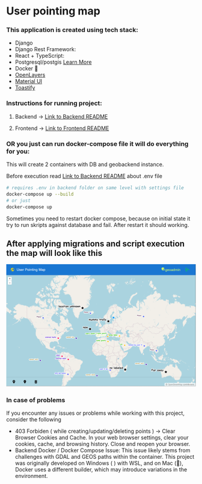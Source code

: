 <head>
<link rel="stylesheet" href="https://cdnjs.cloudflare.com/ajax/libs/font-awesome/5.15.3/css/all.min.css">
</head>

# User pointing map

### This application is created using tech stack:

- Django <i class="fab fa-python"></i>
- Django Rest Framework: <i class="fab fa-python"></i>
- React <i class="fab fa-react"></i> + TypeScript: <i class="fab fa-js"></i>
- Postgresql/postgis <i class="fas fa-database"></i> [Learn More](https://www.postgresql.org/)
- Docker 🐳
- [OpenLayers](https://openlayers.org/)
- [Material UI](https://mui.com/material-ui/)
- [Toastify](https://fkhadra.github.io/react-toastify/introduction/)

### Instructions for running project:

1. Backend -> [Link to Backend README](geobackend/README.MD)

2. Frontend -> [Link to Frontend README](frontend/README.md)

### OR you just can run docker-compose file it will do everything for you:

This will create 2 containers with DB and geobackend instance.

Before execution read [Link to Backend README](geobackend/README.MD) about .env file

```bash
# requires .env in backend folder on same level with settings file
docker-compose up --build
# or just
docker-compose up
```

Sometimes you need to restart docker compose, because on initial state it try to run skripts against database and fail. After restart it should working.

## After applying migrations and script execution the map will look like this

![map-view.png](/images/map-view.png)

### In case of problems

If you encounter any issues or problems while working with this project, consider the following

- 403 Forbiden ( while creating/updating/deleting points <i class="fas fa-map-marker-alt"></i> ) -> Clear Browser Cookies and Cache. In your web browser settings, clear your cookies, cache, and browsing history. Close and reopen your browser.
- Backend Docker / Docker Compose Issue: This issue likely stems from challenges with GDAL and GEOS paths within the container. This project was originally developed on Windows ( <i class="fab fa-windows"></i> ) with WSL, and on Mac (🍏), Docker uses a different builder, which may introduce variations in the environment.
